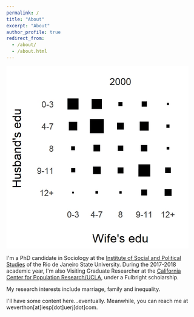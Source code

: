 ```yaml
---
permalink: /
title: "About"
excerpt: "About"
author_profile: true
redirect_from: 
  - /about/
  - /about.html
---
```

![](/images/cross.gif)

I'm a PhD candidate in Sociology at the [Institute of Social and Political Studies](http://www.iesp.uerj.br/en/) of the Rio de Janeiro State University. During the 2017-2018 academic year, I'm also Visiting Graduate Researcher at the [California Center for Population Research/UCLA](https://ccpr.ucla.edu), under a Fulbright scholarship.

My research interests include marriage, family and inequality. 

I'll have some content here...eventually. Meanwhile, you can reach me at weverthon[at]iesp[dot]uerj[dot]com. 